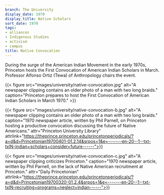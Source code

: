 ```yaml
---
branch: The University
display_date: 1970
display_title: Native Scholars
sort_date: 1970
tags:
- alliances
- Indigenous Studies
- activism
- campus
title: Native Convocation
---
```


During the surge of the American Indian Movement in the early 1970s, Princeton hosts the First Convocation of American Indian Scholars in March. Professor Alfonso Ortiz (Tewa) of Anthropology chairs the event.

{{< figure src="images/university/native-convocation.jpg" alt="A newspaper clipping contains an older photo of a man with two long braids." caption="Princeton prepares to host the First Convocation of American Indian Scholars in March 1970." >}}

{{< figure src="images/university/native-convocation-b.jpg" alt="A newspaper clipping contains an older photo of a man with two long braids." caption="1970 newspaper article, written by Phil Parnell, on Princeton hosting a productive convocation discussing the future of Native Americans." attr="Princeton University Library" attrlink="https://theprince.princeton.edu/princetonperiodicals/?a=d&d=Princetonian19700401-01.2.14&srpos=1&e=-------en-20--1--txt-txIN-indian+scholars+consider+future------">}}

{{< figure src="images/university/native-convocation-c.jpg" alt="A newspaper clipping criticizes Princeton." caption="1970 newspaper article, written by Phil Parnell, on the lack of Native American recruitment at Princeton." attr="Daily Princetonian" attrlink="https://theprince.princeton.edu/princetonperiodicals/?a=d&d=Princetonian19700320-01.2.4&srpos=1&e=-------en-20--1--txt-txIN-recruiting+programs+neglect+indian------">}}
